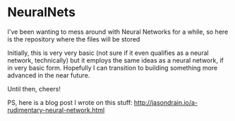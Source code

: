 # NeuralNets
I've been wanting to mess around with Neural Networks for a while, so here is the repository where the files will be stored

Initially, this is very very basic (not sure if it even qualifies as a neural network, technically) but it employs the same
ideas as a neural network, if in very basic form. Hopefully I can transition to building something more advanced in the near
future.

Until then, cheers!

PS, here is a blog post I wrote on this stuff: http://jasondrain.io/a-rudimentary-neural-network.html
